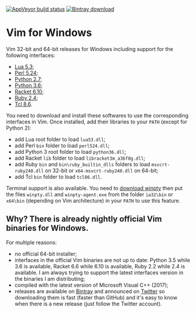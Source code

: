 [![AppVeyor build status](https://ci.appveyor.com/api/projects/status/twwsyen7192tjq17/branch/master?svg=true)](https://ci.appveyor.com/project/micbou/vim-for-windows/branch/master)
[![Bintray download](https://api.bintray.com/packages/micbou/generic/vim/images/download.svg)](https://bintray.com/micbou/generic/vim/_latestVersion)

# Vim for Windows

Vim 32-bit and 64-bit releases for Windows including support for the following
interfaces:
 - [Lua 5.3](https://sourceforge.net/projects/luabinaries/files/);
 - [Perl 5.24](https://www.activestate.com/activeperl/downloads);
 - [Python 2.7](https://www.python.org/downloads/release/python-2713/);
 - [Python 3.6](https://www.python.org/downloads/release/python-362/);
 - [Racket 6.10](https://racket-lang.org/download/);
 - [Ruby 2.4](https://rubyinstaller.org/downloads/);
 - [Tcl 8.6](https://www.activestate.com/activetcl/downloads).

You need to download and install these softwares to use the corresponding
interfaces in Vim. Once installed, add their libraries to your `PATH` (except
for Python 2):
 - add Lua root folder to load `lua53.dll`;
 - add Perl `bin` folder to load `perl524.dll`;
 - add Python 3 root folder to load `python36.dll`;
 - add Racket `lib` folder to load `libracket3m_a36f0g.dll`;
 - add Ruby `bin` and `bin\ruby_builtin_dlls` folders to load
   `msvcrt-ruby240.dll` on 32-bit or `x64-msvcrt-ruby240.dll` on 64-bit;
 - add Tcl `bin` folder to load `tcl86.dll`.

Terminal support is also available. You need to [download
winpty](https://github.com/rprichard/winpty) then put the files `winpty.dll` and
`winpty-agent.exe` from the folder `ia32\bin` or `x64\bin` (depending on Vim
architecture) in your `PATH` to use this feature.

## Why? There is already nightly official Vim binaries for Windows.

For multiple reasons:
 - no official 64-bit installer;
 - interfaces in the official Vim binaries are not up to date: Python 3.5
   while 3.6 is available, Racket 6.6 while 6.10 is available, Ruby 2.2 while
   2.4 is available. I am always trying to support the latest interfaces version
   in the binaries I am distributing;
 - compiled with the latest version of Microsoft Visual C++ (2017);
 - releases are available on
   [Bintray](https://bintray.com/micbou/generic/vim) and announced on
   [Twitter](https://twitter.com/mic_bou) so downloading them is fast (faster
   than GitHub) and it's easy to know when there is a new release (just follow
   the Twitter account).
